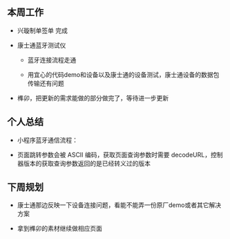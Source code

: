 ## 本周工作

- 兴璇制单签单 完成

- 康士通蓝牙测试仪

    - 蓝牙连接流程走通

    - 用宜心的代码demo和设备以及康士通的设备测试，康士通设备的数据包传输还有问题

- 榫卯，把更新的需求能做的部分做完了，等待进一步更新



## 个人总结

- 小程序蓝牙通信流程：



- 页面跳转参数会被 ASCII 编码，获取页面查询参数时需要 decodeURL，控制器版本的获取查询参数返回的是已经转义过的版本



## 下周规划

- 康士通那边反映一下设备连接问题，看能不能弄一份原厂demo或者其它解决方案

- 拿到榫卯的素材继续做相应页面
